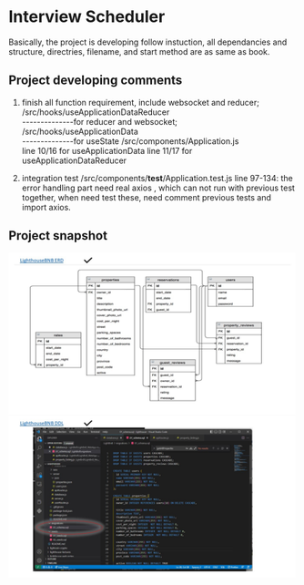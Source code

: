 # Interview Scheduler
   Basically, the project is developing follow instuction, all dependancies and structure, directries, filename, and start method
   are as same as book.
## Project developing comments

1. finish all function requirement, include websocket and reducer;
   /src/hooks/useApplicationDataReducer  
      --------------for reducer and websocket;
   /src/hooks/useApplicationData         
      --------------for useState
   /src/components/Application.js     
      line 10/16 for useApplicationData
      line 11/17 for useApplicationDataReducer
      
2. integration test 
   /src/components/__test__/Application.test.js
      line 97-134: the error handling part need real axios , which can not run with previous test together, when need test these, need comment previous tests and import axios. 

## Project snapshot

!["ERD of the project's database"](https://github.com/XiaoweiShen/LightBnB/blob/main/readme_imgs/Slide1.JPG)
!["DDL:  project directory and create a schema file"](https://github.com/XiaoweiShen/LightBnB/blob/main/readme_imgs/Slide2.JPG)


